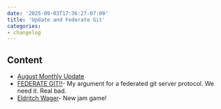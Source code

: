 ```yaml
---
date: '2025-09-03T17:36:27-07:00'
title: 'Update and Federate Git'
categories:
- changelog
---
```


## Content
- [August Monthly Update](/blog/monthly-update-2025-august)
- [FEDERATE GIT!!](/blog/FEDERATE-GIT)- My argument for a federated git server protocol. We need it. Real bad.
- [Eldritch Wager](/projects/eldritch-wager)- New jam game! 

